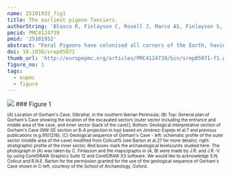 ```yaml
---
name: 25101932_fig1
title: The earliest pigeon fanciers.
authorString: 'Blasco R, Finlayson C, Rosell J, Marco AS, Finlayson S, Finlayson G, Negro JJ, Pacheco FG, Vidal JR.'
pmcid: PMC4124739
pmid: '25101932'
abstract: "Feral Pigeons have colonised all corners of the Earth, having developed a close association with humans and their activities. The wild ancestor of the Feral Pigeon, the Rock Dove, is a species of rocky habitats, nesting typically on cliff ledges and at the entrance to large caves. This habit would have brought them into close contact with cave-dwelling humans, a relationship usually linked to the development of dwellings in the Neolithic. We show that the association between humans and Rock Doves is an ancient one with its roots in the Palaeolithic and predates the arrival of modern humans into Europe. At Gorham's Cave, Gibraltar, the Neanderthals exploited Rock Doves for food for a period of over 40 thousand years, the earliest evidence dating to at least 67 thousand years ago. We show that the exploitation was not casual or sporadic, having found repeated evidence of the practice in different, widely spaced, temporal contexts within the cave. Our results point to hitherto unappreciated capacities of the Neanderthals to exploit birds as food resources on a regular basis. More so, they were practising it long before the arrival of modern humans and had therefore invented it independently."
doi: 10.1038/srep05971
thumb_url: 'http://europepmc.org/articles/PMC4124739/bin/srep05971-f1.gif'
figure_no: 1
tags:
  - eupmc
  - figure
---
```

<img src='http://europepmc.org/articles/PMC4124739/bin/srep05971-f1.jpg' style='max-height: 300px'>
### Figure 1
<p style='font-size: 10px;'>(A) Location of Gorham's Cave, Gibraltar, in the southern Iberian Peninsula; (B) Top: General plan of Gorham's Cave showing the location of the excavated sectors [outer sector including the entrance and middle area of the cave, and inner sector (back of the cave)]; Bottom: Geological interpretative section of Gorham's Cave (NW-SE section or B-A projection in top) based on Jiménez-Espejo et al.<xref ref-type="bibr" rid="b7">7</xref> and previous publications (e.g.<xref ref-type="bibr" rid="b9">9</xref><xref ref-type="bibr" rid="b10">10</xref><xref ref-type="bibr" rid="b12">12</xref><xref ref-type="bibr" rid="b16">16</xref>); (C) Geological sequence of Gorham's Cave - left: schematic profile of the outer sector (middle area of the cave) modified from Collcut<xref ref-type="bibr" rid="b15">15</xref> (see Barton et al.<xref ref-type="bibr" rid="b27">27</xref> for more details); right: stratigraphic profile of the inner sector. Red boxes mark the archaeological levels/units studied here. The photograph in (A) was taken by C. Finlayson and the maps/graphs in (A, B) were made by J.R. and J.R.-V. by using CorelDRAW Graphics Suite 12 and CorelDRAW X3 software. We would like to acknowledge S.N. Collcut and R.N.E. Barton for the permission granted for the use of the geological sequence of Gorham's Cave shown in C-left, courtesy of the School of Archaeology, Oxford.</p>